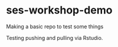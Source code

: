 # ses-workshop-demo
Making a basic repo to test some things

Testing pushing and pulling via Rstudio. 

